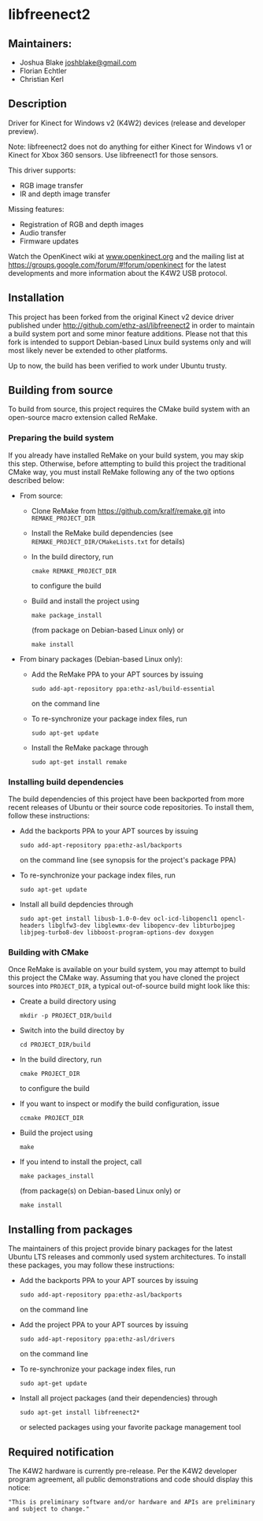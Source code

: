 # libfreenect2

## Maintainers:

* Joshua Blake <joshblake@gmail.com>
* Florian Echtler
* Christian Kerl

## Description

Driver for Kinect for Windows v2 (K4W2) devices (release and developer preview).

Note: libfreenect2 does not do anything for either Kinect for Windows v1 or
Kinect for Xbox 360 sensors. Use libfreenect1 for those sensors.

This driver supports:

* RGB image transfer
* IR and depth image transfer

Missing features:

* Registration of RGB and depth images
* Audio transfer
* Firmware updates

Watch the OpenKinect wiki at www.openkinect.org and the mailing list at
https://groups.google.com/forum/#!forum/openkinect for the latest developments
and more information about the K4W2 USB protocol.

## Installation

This project has been forked from the original Kinect v2 device driver
published under http://github.com/ethz-asl/libfreenect2 in order to maintain
a build system port and some minor feature additions. Please not that this
fork is intended to support Debian-based Linux build systems only and will
most likely never be extended to other platforms.

Up to now, the build has been verified to work under Ubuntu trusty.

## Building from source

To build from source, this project requires the CMake build system with an
open-source macro extension called ReMake.

### Preparing the build system

If you already have installed ReMake on your build system, you may skip this
step. Otherwise, before attempting to build this project the traditional CMake
way, you must install ReMake following any of the two options described below:

* From source:
  * Clone ReMake from https://github.com/kralf/remake.git into
    `REMAKE_PROJECT_DIR`
    
  * Install the ReMake build dependencies (see
    `REMAKE_PROJECT_DIR/CMakeLists.txt` for details)
    
  * In the build directory, run

    ```
    cmake REMAKE_PROJECT_DIR
    ```
    
    to configure the build
    
  * Build and install the project using

    ```
    make package_install
    ```

    (from package on Debian-based Linux only) or
    
    ```
    make install
    ```
    
* From binary packages (Debian-based Linux only):
  * Add the ReMake PPA to your APT sources by issuing

    ```
    sudo add-apt-repository ppa:ethz-asl/build-essential
    ```

    on the command line
    
  * To re-synchronize your package index files, run 

    ```
    sudo apt-get update
    ```
    
  * Install the ReMake package through

    ```
    sudo apt-get install remake
    ```

### Installing build dependencies

The build dependencies of this project have been backported from more recent
releases of Ubuntu or their source code repositories. To install them, follow
these instructions:

* Add the backports PPA to your APT sources by issuing 

  ```
  sudo add-apt-repository ppa:ethz-asl/backports
  ```

  on the command line (see synopsis for the project's package PPA)

* To re-synchronize your package index files, run 

  ```
  sudo apt-get update
  ```

* Install all build depdencies through 

  ```
  sudo apt-get install libusb-1.0-0-dev ocl-icd-libopencl1 opencl-headers libglfw3-dev libglewmx-dev libopencv-dev libturbojpeg libjpeg-turbo8-dev libboost-program-options-dev doxygen
  ```

### Building with CMake

Once ReMake is available on your build system, you may attempt to build this
project the CMake way. Assuming that you have cloned the project sources into
`PROJECT_DIR`, a typical out-of-source build might look like this:

* Create a build directory using 

  ```
  mkdir -p PROJECT_DIR/build
  ```

* Switch into the build directoy by 

  ```
  cd PROJECT_DIR/build
  ```

* In the build directory, run 

  ```
  cmake PROJECT_DIR
  ```

  to configure the build

* If you want to inspect or modify the build configuration, issue 

  ```
  ccmake PROJECT_DIR
  ```

* Build the project using 

  ```
  make
  ```

* If you intend to install the project, call 

  ```
  make packages_install
  ```

  (from package(s) on Debian-based Linux only) or 

  ```
  make install
  ```

## Installing from packages

The maintainers of this project provide binary packages for the latest Ubuntu
LTS releases and commonly used system architectures. To install these packages,
you may follow these instructions:

* Add the backports PPA to your APT sources by issuing 

  ```
  sudo add-apt-repository ppa:ethz-asl/backports
  ```

  on the command line

* Add the project PPA to your APT sources by issuing 

  ```
  sudo add-apt-repository ppa:ethz-asl/drivers
  ```

  on the command line

* To re-synchronize your package index files, run

  ```
  sudo apt-get update
  ```

* Install all project packages (and their dependencies) through

  ```
  sudo apt-get install libfreenect2*
  ```

  or selected packages using your favorite package management tool

## Required notification

The K4W2 hardware is currently pre-release. Per the K4W2 developer program
agreement, all public demonstrations and code should display this notice:

    "This is preliminary software and/or hardware and APIs are preliminary and subject to change."
